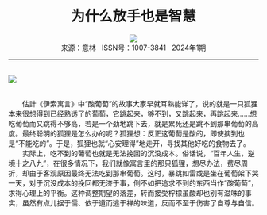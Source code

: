 # <center>为什么放手也是智慧</center>

<div align=center><img src="http://fslib.vip.qikan.cn/img.ashx?key=%d7%f7%d5%df%a3%ba%ce%e2%d1%de%c1%fa"></div>

<center>来源：意林   ISSN号：1007-3841   2024年1期</center>

* * *

<br>![](http://img.resource.qikan.cn/markvip/qkimages/yili/yili202401/yili20240114-1-l.jpg)

  
<br>　　估計《伊索寓言》中“酸葡萄”的故事大家早就耳熟能详了，说的就是一只狐狸本来很想得到已经熟透了的葡萄，它跳起来，够不到，又跳起来，再跳起来……想吃葡萄而又跳得不够高，若是一个劲地跳下去，就是累死还是跳不到那串葡萄的高度。最终聪明的狐狸是怎么办的呢？狐狸想：反正这葡萄是酸的，即使摘到也是“不能吃的”。于是，狐狸也就“心安理得”地走开，寻找其他好吃的食物去了。  
　　实际上，吃不到的葡萄也就是无法挽回的沉没成本。俗话说，“百年人生，逆境十之八九”，在很多情况下，我们就像寓言里的那只狐狸，想尽办法，费尽周折，却由于客观原因最终无法吃到那串葡萄。这时，暴跳如雷或是坐在葡萄架下哭一天，对于沉没成本的挽回都无济于事，倒不如把追求不到的东西当作“酸葡萄”，求得心理上的平衡。这种调整期望的落差，转而接受柠檬虽酸却也别有滋味的事实，虽然有点儿据于儒、依于道而逃于禅的味道，反而不至于伤害了自尊与自信。
